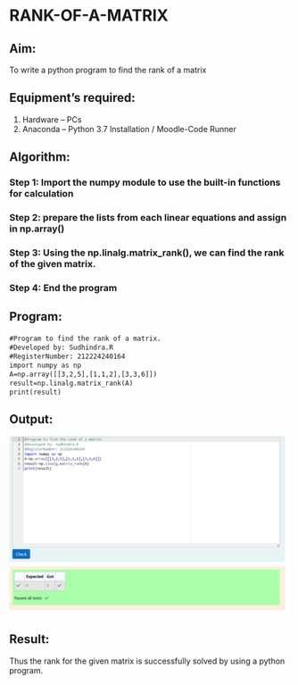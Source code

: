 # RANK-OF-A-MATRIX
## Aim:
To write a python program to find the rank of a matrix
## Equipment’s required:
1. 	Hardware – PCs
2. 	Anaconda – Python 3.7 Installation / Moodle-Code Runner
## Algorithm:

### Step 1: Import the numpy module to use the built-in functions for calculation

### Step 2: prepare the lists from each linear equations and assign in np.array()

### Step 3: Using the np.linalg.matrix_rank(), we can find the rank of the given matrix.

### Step 4: End the program

## Program:
```
#Program to find the rank of a matrix.
#Developed by: Sudhindra.R
#RegisterNumber: 212224240164
import numpy as np
A=np.array([[3,2,5],[1,1,2],[3,3,6]])
result=np.linalg.matrix_rank(A)
print(result)
```
## Output:

![alt text](<Screenshot 2025-03-22 202031.png>)

## Result:
Thus the rank for the given matrix is successfully solved by  using a python program.

